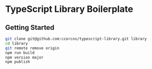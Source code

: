 # TypeScript Library Boilerplate

## Getting Started

```sh
git clone git@github.com:ccorcos/typescript-library.git library
cd library
git remote remove origin
npm run build
npm version major
npm publish
```
